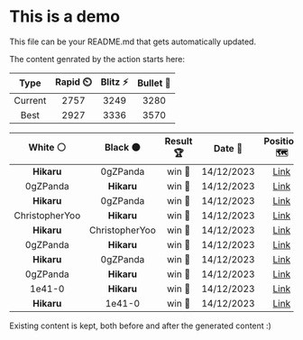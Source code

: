 # This is a demo

This file can be your README.md that gets automatically updated.

The content genrated by the action starts here:

<!--START_SECTION:chessStats-->
<!-- Automatically generated with https://github.com/Balastrong/chess-stats-action -->

| Type | Rapid ⏲️ | Blitz ⚡ | Bullet 🔫 |
|:---:|:---:|:---:|:---:|
| Current | 2757 | 3249 | 3280 |
| Best | 2927 | 3336 | 3570 |

| White ⚪ | Black ⚫ | Result 🏆 | Date 📅 | Position 🗺️ | Type 🕕 |
|:---:|:---:|:---:|:---:|:---:|:---:|
| **Hikaru** | 0gZPanda | win 🥇 | 14/12/2023 | <a href="http://www.ee.unb.ca/cgi-bin/tervo/fen.pl?select=r3rk2/5pbQ/p1n1p1pB/1p1qN3/2pP2P1/2P5/PP2RP2/6KR b - -">Link</a> | Blitz |
| 0gZPanda | **Hikaru** | win 🥇 | 14/12/2023 | <a href="http://www.ee.unb.ca/cgi-bin/tervo/fen.pl?select=8/5ppk/5n1p/5P2/B3p3/6QP/5bPK/2B1q3 w - -">Link</a> | Blitz |
| **Hikaru** | 0gZPanda | win 🥇 | 14/12/2023 | <a href="http://www.ee.unb.ca/cgi-bin/tervo/fen.pl?select=7r/kp6/1b6/3p4/5P2/P2N2P1/P1R3KP/8 b - -">Link</a> | Blitz |
| ChristopherYoo | **Hikaru** | win 🥇 | 14/12/2023 | <a href="http://www.ee.unb.ca/cgi-bin/tervo/fen.pl?select=3b4/3P4/1p5p/p6P/P1k2P2/8/2K5/8 w - -">Link</a> | Blitz |
| **Hikaru** | ChristopherYoo | win 🥇 | 14/12/2023 | <a href="http://www.ee.unb.ca/cgi-bin/tervo/fen.pl?select=8/4Kpk1/4p3/4Pp2/2r2P2/8/7R/8 b - -">Link</a> | Blitz |
| 0gZPanda | **Hikaru** | win 🥇 | 14/12/2023 | <a href="http://www.ee.unb.ca/cgi-bin/tervo/fen.pl?select=6k1/4pp1p/R2p2p1/8/P2Pn1P1/4bN1P/2r3K1/5B2 w - -">Link</a> | Blitz |
| **Hikaru** | 0gZPanda | win 🥇 | 14/12/2023 | <a href="http://www.ee.unb.ca/cgi-bin/tervo/fen.pl?select=3r2k1/2p5/5rpQ/1P2p2p/P1Rn4/6P1/5PKP/3R4 b - -">Link</a> | Blitz |
| 0gZPanda | **Hikaru** | win 🥇 | 14/12/2023 | <a href="http://www.ee.unb.ca/cgi-bin/tervo/fen.pl?select=r2qr1k1/pp3ppp/2n2n2/2p5/5Nb1/1PNPb1P1/PBPQ2BP/R4R1K w - -">Link</a> | Blitz |
| 1e41-0 | **Hikaru** | win 🥇 | 14/12/2023 | <a href="http://www.ee.unb.ca/cgi-bin/tervo/fen.pl?select=5k2/5p2/6n1/5pPp/3K4/8/7B/8 w - -">Link</a> | Blitz |
| **Hikaru** | 1e41-0 | win 🥇 | 14/12/2023 | <a href="http://www.ee.unb.ca/cgi-bin/tervo/fen.pl?select=k7/1p6/rB6/P2p4/6p1/4P1N1/5PK1/8 b - -">Link</a> | Blitz |

<!--END_SECTION:chessStats-->

Existing content is kept, both before and after the generated content :)
